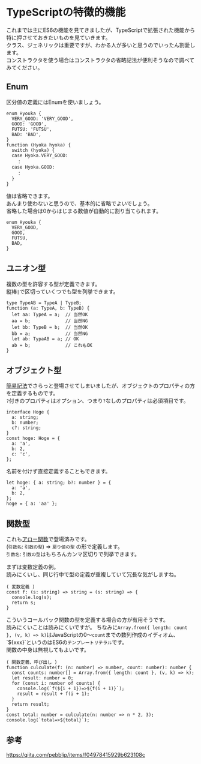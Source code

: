 # TypeScriptの特徴的機能
これまでは主にES6の機能を見てきましたが、TypeScriptで拡張された機能から特に押させておきたいものを見ていきます。  
クラス、ジェネリックは重要ですが、わかる人が多いと思うのでいったん割愛します。  
コンストラクタを使う場合はコンストラクタの省略記法が便利そうなので調べてみてください。

## Enum
区分値の定義にはEnumを使いましょう。
```
enum Hyouka {
  VERY_GOOD: 'VERY_GOOD',
  GOOD: 'GOOD',
  FUTSU: 'FUTSU',
  BAD: 'BAD',
}
function (Hyoka hyoka) {
  switch (hyoka) {
  case Hyoka.VERY_GOOD:
    ：
  case Hyoka.GOOD:
    ：
  }
}
```
値は省略できます。  
あんまり使わないと思うので、基本的に省略でよいでしょう。  
省略した場合は0からはじまる数値が自動的に割り当てられます。
```
enum Hyouka {
  VERY_GOOD,
  GOOD,
  FUTSU,
  BAD,
}
```

## ユニオン型
複数の型を許容する型が定義できます。  
縦棒`|`で区切っていくつでも型を列挙できます。
```
type TypeAB = TypeA | TypeB;
function (a: TypeA, b: TypeB) {
  let aa: TypeA = a;  // 当然OK
  aa = b;             // 当然NG
  let bb: TypeB = b;  // 当然OK
  bb = a;             // 当然NG
  let ab: TypaAB = a; // OK
  ab = b;             // これもOK
}
```

## オブジェクト型
[簡易記法](docs/lesson04/03_shorthand-expression.md)でさらっと登場させてしまいましたが、オブジェクトのプロパティの方を定義するものです。  
`?`付きのプロパティはオプション、つまり`?`なしのプロパティは必須項目です。
```
interface Hoge {
  a: string;
  b: number;
  c?: string;
}
const hoge: Hoge = {
  a: 'a',
  b: 2,
  c: 'c',
};
```
名前を付けず直接定義することもできます。
```
let hoge: { a: string; b?: number } = {
  a: 'a',
  b: 2,
};
hoge = { a: 'aa' };
```

## 関数型
これも[アロー関数](docs/lesson04/02_arrow-function.md)で登場済みです。  
(`引数名`: `引数の型`) => `戻り値の型`
の形で定義します。  
`引数名`: `引数の型`はもちろんカンマ区切りで列挙できます。

まずは変数定義の例。  
読みにくいし、同じ行中で型の定義が重複していて冗長な気がしますね。  
```
( 変数定義 )
const f: (s: string) => string = (s: string) => {
  console.log(s);
  return s;
}
```
こういうコールバック関数の型を定義する場合の方が有用そうです。  
読みにくいことは読みにくいですが。
ちなみに`Array.from({ length: count }, (v, k) => k)`はJavaScriptの0〜`count`までの数列作成のイディオム、\`${xxx}\`というのはES6の`テンプレートリテラル`です。  
関数の中身は無視してもよいです。
```
( 関数定義、呼び出し )
function culculate(f: (n: number) => number, count: number): number {
  const counts: number[] = Array.from({ length: count }, (v, k) => k);
  let result: number = 0;
  for (const i: number of counts) {
    console.log(`f(${i + 1})=>${f(i + 1)}`);
    result = result + f(i + 1);
  }
  return result;
}
const total: number = culculate(n: number => n * 2, 3);
console.log(`total=>${total}`);
```

## 参考
https://qiita.com/pebblip/items/f04978415929b623108c
